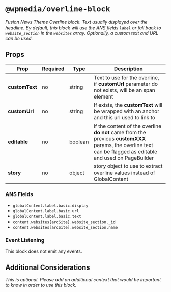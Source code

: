 # `@wpmedia/overline-block`

_Fusion News Theme Overline block. Text usually displayed over the headline. By default, this block will use the ANS fields `label` or fall back to `website_section` in the `websites` array. Optionally, a custom text and URL can be used._

## Props

| **Prop**       | **Required** | **Type** | **Description**                                                                                                                                             |
| -------------- | ------------ | -------- | ----------------------------------------------------------------------------------------------------------------------------------------------------------- |
| **customText** | no           | string   | Text to use for the overline, if **customUrl** parameter do not exists, will be an span element                                                             |
| **customUrl**  | no           | string   | If exists, the **customText** will be wrapped with an anchor and this url used to link to                                                                   |
| **editable**   | no           | boolean  | if the content of the overline **do not** came from the previous **customXXX** params, the overline text can be flagged as editable and used on PageBuilder |
| **story**      | no           | object   | story object to use to extract overline values instead of GlobalContent                                                                                     |

### ANS Fields

- `globalContent.label.basic.display`
- `globalContent.label.basic.url`
- `globalContent.label.basic.text`
- `content.websites[arcSite].website_section._id`
- `content.websites[arcSite].website_section.name`

### Event Listening

This block does not emit any events.

## Additional Considerations

_This is optional. Please add an additional context that would be important to know in order to use this block._

